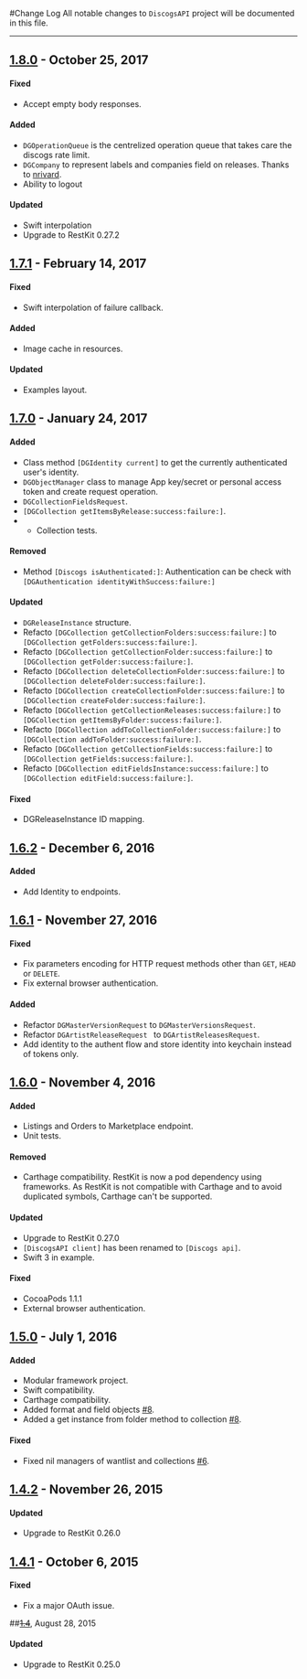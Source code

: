 #Change Log
All notable changes to `DiscogsAPI` project will be documented in this file.

--- 

## [1.8.0](https://github.com/maxep/DiscogsAPI/releases/tag/1.8.0) - October 25, 2017

#### Fixed
- Accept empty body responses.

#### Added
- `DGOperationQueue` is the centrelized operation queue that takes care the discogs rate limit.
- `DGCompany` to represent labels and companies field on releases. Thanks to [nrivard](https://github.com/nrivard).
- Ability to logout

#### Updated
- Swift interpolation
- Upgrade to RestKit 0.27.2

## [1.7.1](https://github.com/maxep/DiscogsAPI/releases/tag/1.7.1) - February 14, 2017

#### Fixed
- Swift interpolation of failure callback.

#### Added
- Image cache in resources.

#### Updated
- Examples layout.

## [1.7.0](https://github.com/maxep/DiscogsAPI/releases/tag/1.7.0) - January 24, 2017

#### Added
- Class method `[DGIdentity current]` to get the currently authenticated user's identity.
- `DGObjectManager` class to manage App key/secret or personal access token and create request operation.
- `DGCollectionFieldsRequest`.
- `[DGCollection getItemsByRelease:success:failure:]`.
- - Collection tests.

#### Removed
- Method `[Discogs isAuthenticated:]`: Authentication can be check with `[DGAuthentication identityWithSuccess:failure:]`

#### Updated
- `DGReleaseInstance` structure.
- Refacto `[DGCollection getCollectionFolders:success:failure:]` to `[DGCollection getFolders:success:failure:]`.
- Refacto `[DGCollection getCollectionFolder:success:failure:]` to `[DGCollection getFolder:success:failure:]`.
- Refacto `[DGCollection deleteCollectionFolder:success:failure:]` to `[DGCollection deleteFolder:success:failure:]`.
- Refacto `[DGCollection createCollectionFolder:success:failure:]` to `[DGCollection createFolder:success:failure:]`.
- Refacto `[DGCollection getCollectionReleases:success:failure:]` to `[DGCollection getItemsByFolder:success:failure:]`.
- Refacto `[DGCollection addToCollectionFolder:success:failure:]` to `[DGCollection addToFolder:success:failure:]`.
- Refacto `[DGCollection getCollectionFields:success:failure:]` to `[DGCollection getFields:success:failure:]`.
- Refacto `[DGCollection editFieldsInstance:success:failure:]` to `[DGCollection editField:success:failure:]`.


#### Fixed
- DGReleaseInstance ID mapping.

## [1.6.2](https://github.com/maxep/DiscogsAPI/releases/tag/1.6.2) - December 6, 2016

#### Added
- Add Identity to endpoints.

## [1.6.1](https://github.com/maxep/DiscogsAPI/releases/tag/1.6.1) - November 27, 2016

#### Fixed
- Fix parameters encoding for HTTP request methods other than `GET`, `HEAD` or `DELETE`.
- Fix external browser authentication.

#### Added
- Refactor `DGMasterVersionRequest` to `DGMasterVersionsRequest`.
- Refactor `DGArtistReleaseRequest ` to `DGArtistReleasesRequest`.
- Add identity to the authent flow and store identity into keychain instead of tokens only.

## [1.6.0](https://github.com/maxep/DiscogsAPI/releases/tag/v1.6.0) - November 4, 2016

#### Added
- Listings and Orders to Marketplace endpoint.
- Unit tests.

#### Removed
- Carthage compatibility. RestKit is now a pod dependency using frameworks.
  As RestKit is not compatible with Carthage and to avoid duplicated symbols, Carthage can't be supported.

#### Updated
- Upgrade to RestKit 0.27.0
- `[DiscogsAPI client]` has been renamed to `[Discogs api]`.
- Swift 3 in example.

#### Fixed
- CocoaPods 1.1.1
- External browser authentication.

## [1.5.0](https://github.com/maxep/DiscogsAPI/releases/tag/v1.5.0) - July 1, 2016

#### Added
- Modular framework project.
- Swift compatibility.
- Carthage compatibility.
- Added format and field objects [#8](https://github.com/maxep/DiscogsAPI/pull/8).
- Added a get instance from folder method to collection [#8](https://github.com/maxep/DiscogsAPI/pull/8).

#### Fixed
- Fixed nil managers of wantlist and collections [#6](https://github.com/maxep/DiscogsAPI/pull/6).

## [1.4.2](https://github.com/maxep/DiscogsAPI/releases/tag/v1.4.2) - November 26, 2015

#### Updated
- Upgrade to RestKit 0.26.0

## [1.4.1](https://github.com/maxep/DiscogsAPI/releases/tag/v1.4.1) - October 6, 2015

#### Fixed
- Fix a major OAuth issue.

##~~[1.4](https://github.com/maxep/DiscogsAPI/releases/tag/v1.4)~~, August 28, 2015

#### Updated
- Upgrade to RestKit 0.25.0
